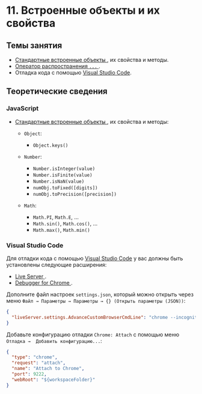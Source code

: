 # 11. Встроенные объекты и их свойства

## Темы занятия

- [Стандартные встроенные объекты
](https://developer.mozilla.org/ru/docs/Web/JavaScript/Reference/Global_Objects),
их свойства и методы.
- [Оператор распространения `...`
](https://developer.mozilla.org/ru/docs/Web/JavaScript/Reference/Operators/Spread_syntax).
- Отладка кода с помощью [Visual Studio Code](https://code.visualstudio.com).

## Теоретические сведения

### JavaScript

- [Стандартные встроенные объекты
](https://developer.mozilla.org/ru/docs/Web/JavaScript/Reference/Global_Objects),
их свойства и методы:

  - `Object`:
  
    - `Object.keys()`
    
  - `Number`:
  
    - `Number.isInteger(value)`
    - `Number.isFinite(value)`
    - `Number.isNaN(value)`
    - `numObj.toFixed([digits])`
    - `numObj.toPrecision([precision])`
    
  - `Math`:
  
    - `Math.PI`, `Math.E`, ...
    - `Math.sin()`, `Math.cos()`, ...
    - `Math.max()`, `Math.min()`
  
### Visual Studio Code

Для отладки кода с помощью [Visual Studio Code](https://code.visualstudio.com)
у вас должны быть установлены следующие расширения:

- [Live Server
](https://marketplace.visualstudio.com/items?itemName=ritwickdey.LiveServer).
- [Debugger for Chrome
](https://marketplace.visualstudio.com/items?itemName=msjsdiag.debugger-for-chrome).

Дополните файл настроек `settings.json`, который можно открыть через меню
`Файл → Параметры → Параметры → {} (Открыть параметры (JSON))`:

```json
{
  "liveServer.settings.AdvanceCustomBrowserCmdLine": "chrome --incognito --remote-debugging-port=9222"
}
```

Добавьте конфигурацию отладки `Chrome: Attach` с помощью меню `Отладка → 
Добавить конфигурацию...`:

```json
{
  "type": "chrome",
  "request": "attach",
  "name": "Attach to Chrome",
  "port": 9222,
  "webRoot": "${workspaceFolder}"
}
```